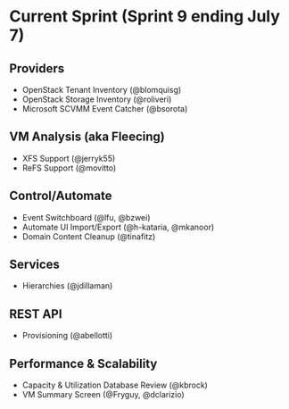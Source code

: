 # Current Sprint (Sprint 9 ending July 7)

## Providers
* OpenStack Tenant Inventory (@blomquisg)
* OpenStack Storage Inventory (@roliveri)
* Microsoft SCVMM Event Catcher (@bsorota)

## VM Analysis (aka Fleecing)
* XFS Support (@jerryk55)
* ReFS Support (@movitto)

## Control/Automate
* Event Switchboard (@lfu, @bzwei)
* Automate UI Import/Export (@h-kataria, @mkanoor)
* Domain Content Cleanup (@tinafitz)

## Services
* Hierarchies (@jdillaman)

## REST API
* Provisioning (@abellotti)

## Performance & Scalability
* Capacity & Utilization Database Review (@kbrock)
* VM Summary Screen (@Fryguy, @dclarizio)
